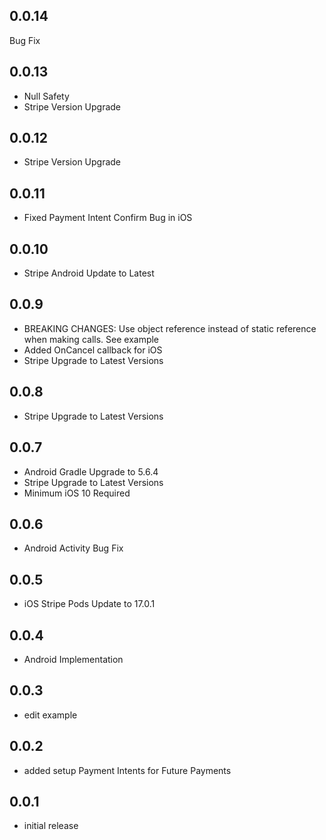 ## 0.0.14
Bug Fix

## 0.0.13

* Null Safety
* Stripe Version Upgrade

## 0.0.12

* Stripe Version Upgrade

## 0.0.11

* Fixed Payment Intent Confirm Bug in iOS

## 0.0.10

* Stripe Android Update to Latest

## 0.0.9

* BREAKING CHANGES: Use object reference instead of static reference when making calls. See example
* Added OnCancel callback for iOS
* Stripe Upgrade to Latest Versions

## 0.0.8

* Stripe Upgrade to Latest Versions

## 0.0.7

* Android Gradle Upgrade to 5.6.4
* Stripe Upgrade to Latest Versions
* Minimum iOS 10 Required

## 0.0.6

* Android Activity Bug Fix

## 0.0.5

* iOS Stripe Pods Update to 17.0.1

## 0.0.4

* Android Implementation

## 0.0.3

* edit example

## 0.0.2

* added setup Payment Intents for Future Payments

## 0.0.1

* initial release
